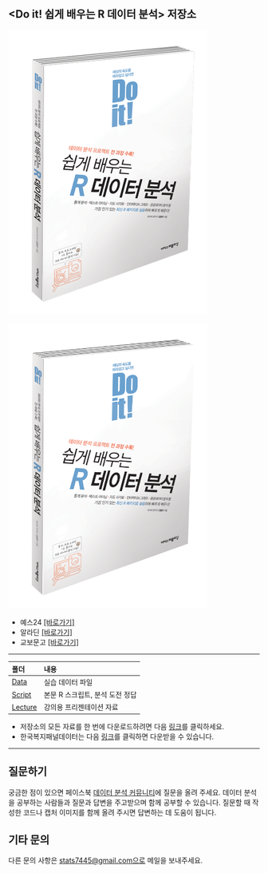 <Do it! 쉽게 배우는 R 데이터 분석> 저장소
---

![](cover.png)

<img src="cover_big.png" width="400">

- 예스24 [[바로가기]](http://www.yes24.com/Product/Goods/43868089)
- 알라딘 [[바로가기]](https://www.aladin.co.kr/shop/wproduct.aspx?ISBN=K382531391&start=pnaver_02)
- 교보문고 [[바로가기]](http://www.kyobobook.co.kr/product/detailViewKor.laf?mallGb=KOR&ejkGb=KOR&linkClass=&barcode=9791187370949)

---

폴더           | 내용
:------------- |:-------------
[Data](https://github.com/youngwoos/Doit_R/tree/master/Data) | 실습 데이터 파일
[Script](https://github.com/youngwoos/Doit_R/tree/master/Script) | 본문 R 스크립트, 분석 도전 정답
[Lecture](https://github.com/youngwoos/Doit_R/tree/master/Lecture) | 강의용 프리젠테이션 자료

- 저장소의 모든 자료를 한 번에 다운로드하려면 다음 [링크](https://github.com/youngwoos/Doit_R/archive/master.zip)를 클릭하세요.
- 한국복지패널데이터는 다음 [링크](http://bit.ly/Koweps_hpc10_2015_v2)를 클릭하면 다운받을 수 있습니다.

---

## 질문하기
궁금한 점이 있으면 페이스북 [데이터 분석 커뮤니티](https://www.facebook.com/groups/datacommunity)에 질문을 올려 주세요. 데이터 분석을 공부하는 사람들과 질문과 답변을 주고받으며 함께 공부할 수 있습니다.  질문할 때 작성한 코드나 캡처 이미지를 함께 올려 주시면 답변하는 데 도움이 됩니다.

## 기타 문의
다른 문의 사항은 stats7445@gmail.com으로 메일을 보내주세요.
